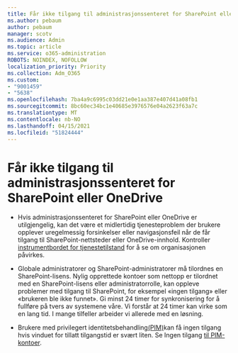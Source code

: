 ```yaml
---
title: Får ikke tilgang til administrasjonssenteret for SharePoint eller OneDrive
ms.author: pebaum
author: pebaum
manager: scotv
ms.audience: Admin
ms.topic: article
ms.service: o365-administration
ROBOTS: NOINDEX, NOFOLLOW
localization_priority: Priority
ms.collection: Adm_O365
ms.custom:
- "9001459"
- "5638"
ms.openlocfilehash: 7ba4a9c6995c03dd21e0e1aa387e407d41a08fb1
ms.sourcegitcommit: 8bc60ec34bc1e40685e3976576e04a2623f63a7c
ms.translationtype: MT
ms.contentlocale: nb-NO
ms.lasthandoff: 04/15/2021
ms.locfileid: "51824444"
---
```

# <a name="unable-to-access-sharepoint-or-onedrive-admin-center"></a>Får ikke tilgang til administrasjonssenteret for SharePoint eller OneDrive

- Hvis administrasjonssenteret for SharePoint eller OneDrive er utilgjengelig, kan det være et midlertidig tjenesteproblem der brukere opplever uregelmessig forsinkelser eller navigasjonsfeil når de får tilgang til SharePoint-nettsteder eller OneDrive-innhold. Kontroller [instrumentbordet for tjenestetilstand](https://admin.microsoft.com/AdminPortal/Home#/servicehealth) for å se om organisasjonen påvirkes.

- Globale administratorer og SharePoint-administratorer må tilordnes en SharePoint-lisens. Nylig opprettede kontoer som nettopp er tilordnet med en SharePoint-lisens eller administratorrolle, kan oppleve problemer med tilgang til SharePoint, for eksempel «ingen tilgang» eller «brukeren ble ikke funnet». Gi minst 24 timer for synkronisering for å fullføre på tvers av systemene våre. Vi forstår at 24 timer kan virke som en lang tid. I mange tilfeller arbeider vi allerede med en løsning.

- Brukere med privilegert identitetsbehandling[(PIM)](https://docs.microsoft.com/azure/active-directory/privileged-identity-management/pim-how-to-add-role-to-user?tabs=new)kan få ingen tilgang hvis vinduet for tillatt tilgangstid er svært liten. Se Ingen tilgang  [til PIM-kontoer](https://docs.microsoft.com/sharepoint/troubleshoot/administration/access-denied-to-pim-user-accounts).